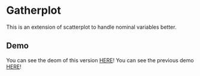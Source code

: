 Gatherplot
==========================
This is an extension of scatterplot to handle nominal variables better. 

Demo 
----------
You can see the deom of this version [HERE][2]! 
You can see the previous demo [HERE][1]!






  [1]: http://gatherplot.herokuapp.com
  [2]: http://www.gatherplot.org 
  
  
